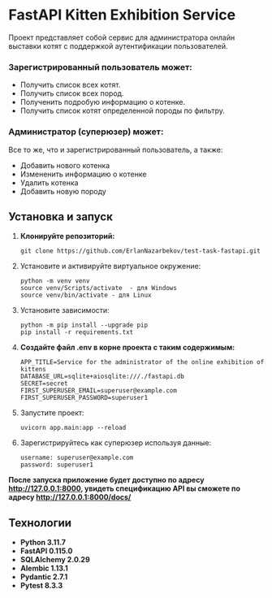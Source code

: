 # FastAPI Kitten Exhibition Service

Проект представляет собой cервис для администратора онлайн выставки котят с поддержкой аутентификации пользователей.

### Зарегистрированный пользователь может:
- Получить список всех котят.
- Получить список всех пород.
- Полученить подробую информацию о котенке.
- Получить список котят определенной породы по фильтру.

### Администратор (суперюзер) может:
Все то же, что и зарегистрированный пользователь, а также:
- Добавить нового котенка
- Измененить информацию о котенке
- Удалить котенка
- Добавить новую породу

## Установка и запуск
1. **Клонируйте репозиторий:**
   ```
   git clone https://github.com/ErlanNazarbekov/test-task-fastapi.git
   ```
2. Установите и активируйте виртуальное окружение:
    ```
    python -m venv venv
    source venv/Scripts/activate  - для Windows
    source venv/bin/activate - для Linux
    ```
3. Установите зависимости:
    ```
    python -m pip install --upgrade pip
    pip install -r requirements.txt
    ```
4. **Создайте файл .env в корне проекта с таким содержимым:**
   ```
   APP_TITLE=Service for the administrator of the online exhibition of kittens
   DATABASE_URL=sqlite+aiosqlite:///./fastapi.db
   SECRET=secret
   FIRST_SUPERUSER_EMAIL=superuser@example.com
   FIRST_SUPERUSER_PASSWORD=superuser1
   ```
5. Запустите проект:
    ```
    uvicorn app.main:app --reload 
    ```
6. Зарегистрируйтесь как суперюзер используя данные:
   ```
   username: superuser@example.com
   password: superuser1
   ```
   
**После запуска приложение будет доступно по адресу http://127.0.0.1:8000,
увидеть спецификацию API вы сможете по адресу http://127.0.0.1:8000/docs/**

## Технологии
- **Python 3.11.7**
- **FastAPI 0.115.0**
- **SQLAlchemy 2.0.29**
- **Alembic 1.13.1**
- **Pydantic 2.7.1**
- **Pytest 8.3.3**

